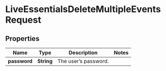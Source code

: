 

# LiveEssentialsDeleteMultipleEventsRequest


## Properties

| Name | Type | Description | Notes |
|------------ | ------------- | ------------- | -------------|
|**password** | **String** | The user’s password. |  |



